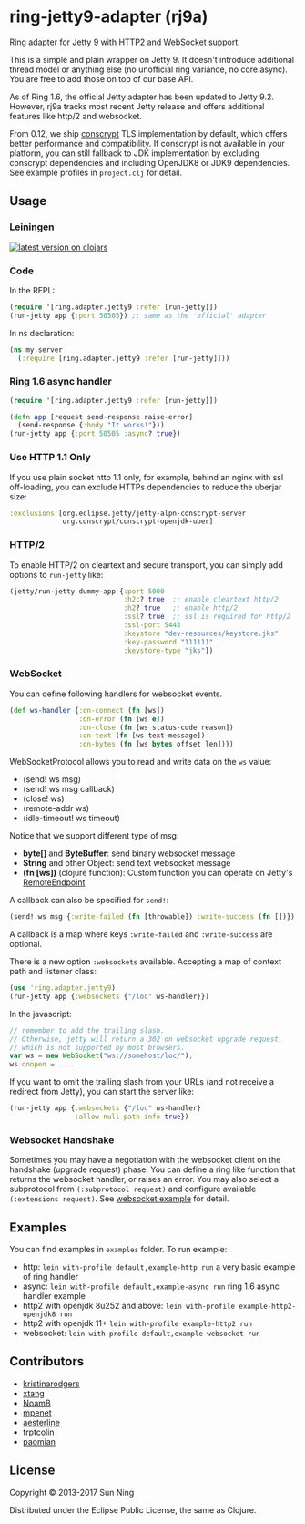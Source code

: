 # ring-jetty9-adapter (rj9a)

Ring adapter for Jetty 9 with HTTP2 and WebSocket support.

This is a simple and plain wrapper on Jetty 9. It doesn't introduce
additional thread model or anything else (no unofficial ring variance,
no core.async). You are free to add those on top of our base API.

As of Ring 1.6, the official Jetty adapter has been updated to Jetty
9.2. However, rj9a tracks most recent Jetty release and offers
additional features like http/2 and websocket.

From 0.12, we ship [conscrypt](https://conscrypt.org) TLS
implementation by default, which offers better performance and
compatibility. If conscrypt is not available in your platform, you can
still fallback to JDK implementation by excluding conscrypt
dependencies and including OpenJDK8 or JDK9 dependencies. See example
profiles in `project.clj` for detail.

## Usage

### Leiningen

[![latest version on clojars](http://clojars.org/info.sunng/ring-jetty9-adapter/latest-version.svg)](https://clojars.org/info.sunng/ring-jetty9-adapter)

### Code

In the REPL:

```clojure
(require '[ring.adapter.jetty9 :refer [run-jetty]])
(run-jetty app {:port 50505}) ;; same as the 'official' adapter
```

In ns declaration:

```clojure
(ns my.server
  (:require [ring.adapter.jetty9 :refer [run-jetty]]))
```

### Ring 1.6 async handler

```clojure
(require '[ring.adapter.jetty9 :refer [run-jetty]])

(defn app [request send-response raise-error]
  (send-response {:body "It works!"}))
(run-jetty app {:port 50505 :async? true})
```

### Use HTTP 1.1 Only

If you use plain socket http 1.1 only, for example, behind an nginx
with ssl off-loading, you can exclude HTTPs dependencies to reduce the
uberjar size:

```clojure
:exclusions [org.eclipse.jetty/jetty-alpn-conscrypt-server
             org.conscrypt/conscrypt-openjdk-uber]
```

### HTTP/2

To enable HTTP/2 on cleartext and secure transport, you can simply add
options to `run-jetty` like:

```clojure
(jetty/run-jetty dummy-app {:port 5000
                            :h2c? true  ;; enable cleartext http/2
                            :h2? true   ;; enable http/2
                            :ssl? true  ;; ssl is required for http/2
                            :ssl-port 5443
                            :keystore "dev-resources/keystore.jks"
                            :key-password "111111"
                            :keystore-type "jks"})
```

### WebSocket

You can define following handlers for websocket events.

```clojure
(def ws-handler {:on-connect (fn [ws])
                 :on-error (fn [ws e])
                 :on-close (fn [ws status-code reason])
                 :on-text (fn [ws text-message])
                 :on-bytes (fn [ws bytes offset len])})
```

WebSocketProtocol allows you to read and write data on the `ws` value:

* (send! ws msg)
* (send! ws msg callback)
* (close! ws)
* (remote-addr ws)
* (idle-timeout! ws timeout)

Notice that we support different type of msg:

* **byte[]** and **ByteBuffer**: send binary websocket message
* **String** and other Object: send text websocket message
* **(fn [ws])** (clojure function): Custom function you can operate on
  Jetty's [RemoteEndpoint](http://download.eclipse.org/jetty/stable-9/apidocs/org/eclipse/jetty/websocket/api/RemoteEndpoint.html)

A callback can also be specified for `send!`:

```clojure
(send! ws msg {:write-failed (fn [throwable]) :write-success (fn [])})
```

 A callback is a map where keys `:write-failed` and `:write-success` are optional.

There is a new option `:websockets` available. Accepting a map of context path and listener class:
```clojure
(use 'ring.adapter.jetty9)
(run-jetty app {:websockets {"/loc" ws-handler}})
```

In the javascript:
```javascript
// remember to add the trailing slash.
// Otherwise, jetty will return a 302 on websocket upgrade request,
// which is not supported by most browsers.
var ws = new WebSocket("ws://somehost/loc/");
ws.onopen = ....
```

If you want to omit the trailing slash from your URLs (and not receive a redirect from Jetty), you can start the server like:
```clojure
(run-jetty app {:websockets {"/loc" ws-handler}
                :allow-null-path-info true})
```

### Websocket Handshake

Sometimes you may have a negotiation with the websocket client on the
handshake (upgrade request) phase. You can define a ring like function
that returns the websocket handler, or raises an error. You may also
select a subprotocol from `(:subprotocol request)` and configure
available `(:extensions request)`. See [websocket
example](https://github.com/sunng87/ring-jetty9-adapter/blob/master/examples/rj9a/websocket.clj)
for detail.

## Examples

You can find examples in `examples` folder. To run example:

* http: `lein with-profile default,example-http run` a very basic
  example of ring handler
* async: `lein with-profile default,example-async run` ring 1.6 async
  handler example
* http2 with openjdk 8u252 and above: `lein with-profile example-http2-openjdk8 run`
* http2 with openjdk 11+ `lein with-profile example-http2 run`
* websocket: `lein with-profile default,example-websocket run`

## Contributors

* [kristinarodgers](https://github.com/kristinarodgers)
* [xtang](https://github.com/xtang)
* [NoamB](https://github.com/NoamB)
* [mpenet](https://github.com/mpenet)
* [aesterline](https://github.com/aesterline)
* [trptcolin](https://github.com/trptcolin)
* [paomian](https://github.com/paomian)

## License

Copyright © 2013-2017 Sun Ning

Distributed under the Eclipse Public License, the same as Clojure.
